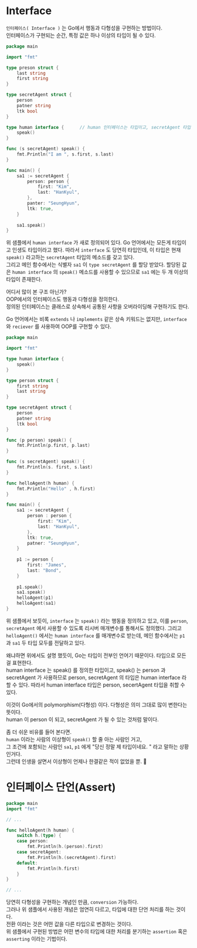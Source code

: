 # Interface

`인터페이스( Interface )` 는 Go에서 행동과 다형성을 구현하는 방법이다.  
인터페이스가 구현되는 순간, 특정 값은 하나 이상의 타입이 될 수 있다.  

```go
package main 

import "fmt"

type preson struct {
	last string
	first string
}

type secretAgent struct { 
	person 
	patner string 
	ltk bool 
}

type human interface {      // human 인터페이스는 타입이고, secretAgent 타입의 speak()를 포함하고 있다. 
	speak() 
}

func (s secretAgent) speak() {
	fmt.Println("I am ", s.first, s.last)
}

func main() {
	sa1 := secretAgent {
		person: person {
			first: "Kim",
			last: "HanKyul",
        },
		panter: "SeungHyun",
		ltk: true,
    }
	
	sa1.speak()
}
```

위 샘플에서 `human interface` 가 새로 정의되어 있다. Go 언어에서는 모든게 타입이고 인생도 타입이라고 했다. 따라서 `interface` 도 당연히 타입인데, 이 타입은 현재 `speak()` 라고하는 `secretAgent` 타입의 메소드를 갖고 있다.  
그리고 메인 함수에서는 식별자 `sa1` 이 `type secretAgent` 를 할당 받았다. 할당된 값은 `human interface` 의 `speak()` 메소드를 사용할 수 있으므로 `sa1` 에는 두 개 이상의 타입이 존재한다.

어디서 많이 본 구조 아닌가?  
OOP에서의 인터페이스도 행동과 다형성을 정의한다.  
정의된 인터페이스는 클래스로 상속해서 공통된 사항을 오버라이딩해 구현하기도 한다.  

Go 언어에서는 비록 `extends` 나 `implements` 같은 상속 키워드는 없지만, `interface` 와 `reciever` 를 사용하여 OOP를 구현할 수 있다.  

```go
package main

import "fmt"

type human interface { 
	speak() 
}

type person struct { 
	first string
	last string 
}

type secretAgent struct { 
	person 
	patner string 
	ltk bool
}

func (p person) speak() {
	fmt.Println(p.first, p.last) 
}

func (s secretAgent) speak() {
	fmt.Println(s. first, s.last)  
}

func helloAgent(h human) {
	fmt.Println("Hello" , h.first) 
}

func main() {
	sa1 := secretAgent { 
		person : person { 
			first: "Kim",
			last: "HanKyul", 
        },  
		ltk: true, 
		patner: "SeungHyun",
    }
	
	p1 := person {
		first: "James",
		last: "Bond", 
    }
	
	p1.speak()
	sa1.speak()
	helloAgent(p1)
	helloAgent(sa1)
}
```

위 샘플에서 보듯이, `interface` 는 `speak()` 라는 행동을 정의하고 있고, 이를 `person`, `secretAgent` 에서 사용할 수 있도록 리시버 매개변수를 통해서도 정의했다. 
그리고 `helloAgent()` 에서는 `human interface` 를 매개변수로 받는데, 메인 함수에서는 `p1` 과 `sa1` 두 타입 모두를 전달하고 있다.  

왜냐하면 위에서도 설명 했듯이, Go는 타입이 전부인 언어기 때문이다. 타입으로 모든걸 표현한다.  
human interface 는 speak() 를 정의한 타입이고, speak() 는 person 과 secretAgent 가 사용하므로 person, secretAgent 의 타입은 human interface 라 할 수 있다. 
따라서 human interface 타입은 person, secertAgent 타입을 취할 수 있다.  

이것이 Go에서의 polymorphism(다형성) 이다. 다형성은 의미 그대로 많이 변한다는 뜻이다.  
human 이 person 이 되고, secretAgent 가 될 수 있는 것처럼 말이다.   

좀 더 쉬운 비유를 들어 본다면.  
`human` 이라는 사람의 이상형이 `speak()` 할 줄 아는 사람인 거고,  
그 조건에 포함되는 사람인 `sa1`, `p1` 에게 "당신 정말 제 타입이네요. " 라고 말하는 상황인거다.  
그런데 인생을 살면서 이상형이 언제나 한결같은 적이 없었을 뿐. 🤣

# 인터페이스 단언(Assert)  

```go
package main 
import "fmt" 

// ... 

func helloAgent(h human) {
	switch h.(type) {
	case person:
		fmt.Println(h.(person).first)
	case secretAgent: 
		fmt.Println(h.(secretAgent).first)
	default:
		fmt.Println(h.first)
    }
}

// ...
```

당연히 다형성을 구현하는 개념인 만큼, `conversion` 가능하다.  
그러나 위 샘플에서 사용된 개념은 엄연히 다르고, 타입에 대한 단언 처리를 하는 것이다.  
전환 이라는 것은 어떤 값을 다른 타입으로 변경하는 것이다.  
위 샘플에서 구현된 방법은 어떤 변수의 타입에 대한 처리를 분기하는 `assertion` 혹은 `asserting` 이라는 기법이다.

